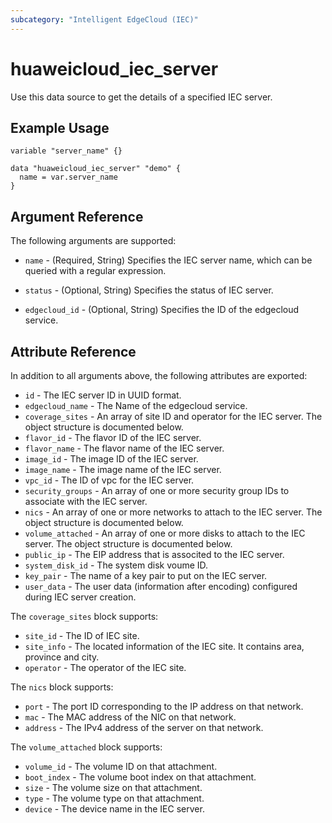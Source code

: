 ```yaml
---
subcategory: "Intelligent EdgeCloud (IEC)"
---
```


# huaweicloud_iec_server

Use this data source to get the details of a specified IEC server.

## Example Usage

```hcl
variable "server_name" {}

data "huaweicloud_iec_server" "demo" {
  name = var.server_name
}
```

## Argument Reference

The following arguments are supported:

* `name` - (Required, String) Specifies the IEC server name, which can be queried with a regular expression.

* `status` - (Optional, String) Specifies the status of IEC server.

* `edgecloud_id` - (Optional, String) Specifies the ID of the edgecloud service.

## Attribute Reference

In addition to all arguments above, the following attributes are exported:

* `id` - The IEC server ID in UUID format.
* `edgecloud_name` - The Name of the edgecloud service.
* `coverage_sites` - An array of site ID and operator for the IEC server. The object structure is documented below.
* `flavor_id` - The flavor ID of the IEC server.
* `flavor_name` - The flavor name of the IEC server.
* `image_id` - The image ID of the IEC server.
* `image_name` - The image name of the IEC server.
* `vpc_id` - The ID of vpc for the IEC server.
* `security_groups` - An array of one or more security group IDs to associate with the IEC server.
* `nics` - An array of one or more networks to attach to the IEC server. The object structure is documented below.
* `volume_attached` - An array of one or more disks to attach to the IEC server. The object structure is documented
  below.
* `public_ip` - The EIP address that is associted to the IEC server.
* `system_disk_id` - The system disk voume ID.
* `key_pair` - The name of a key pair to put on the IEC server.
* `user_data` - The user data (information after encoding) configured during IEC server creation.

The `coverage_sites` block supports:

* `site_id` - The ID of IEC site.
* `site_info` - The located information of the IEC site. It contains area, province and city.
* `operator` - The operator of the IEC site.

The `nics` block supports:

* `port` - The port ID corresponding to the IP address on that network.
* `mac` - The MAC address of the NIC on that network.
* `address` - The IPv4 address of the server on that network.

The `volume_attached` block supports:

* `volume_id` - The volume ID on that attachment.
* `boot_index` - The volume boot index on that attachment.
* `size` - The volume size on that attachment.
* `type` - The volume type on that attachment.
* `device` - The device name in the IEC server.
